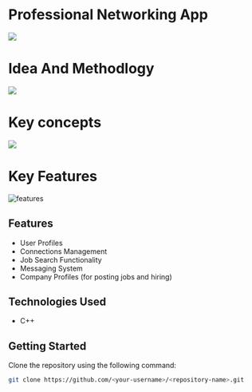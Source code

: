 # Professional Networking App
![](https://github.com/user-attachments/assets/50f95269-28f2-41b4-9b42-f6d83d79276f)
# Idea And Methodlogy
![](https://github.com/user-attachments/assets/14b6d8e3-0e03-4e34-9e89-14fcb1909ec3)
# Key concepts
![](https://github.com/user-attachments/assets/512f9093-3c89-4276-9f3e-4350da648a7e)
# Key Features
![features](https://github.com/user-attachments/assets/67737cbc-7679-4303-a7e1-9dd811b68f79)


## Features
- User Profiles
- Connections Management
- Job Search Functionality
- Messaging System
- Company Profiles (for posting jobs and hiring)

## Technologies Used
- C++

## Getting Started

Clone the repository using the following command:
```bash
git clone https://github.com/<your-username>/<repository-name>.git

